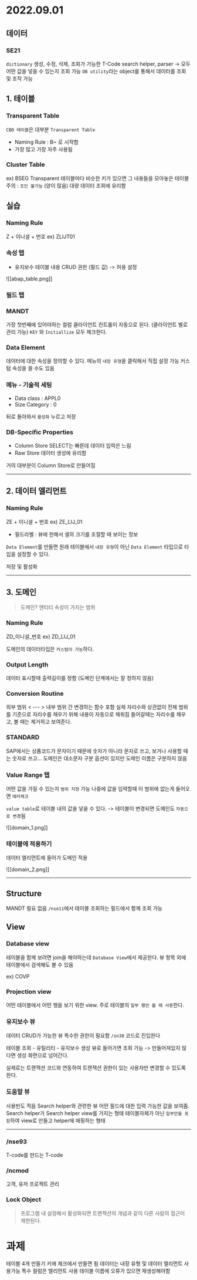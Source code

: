 # 2022.09.01

## 데이터

### SE21

`dictionary` 생성, 수정, 삭제, 조회가 가능한 T-Code search helper, parser -> 모두 어떤 값을 넣을 수 있는지 조회 가능 `DB utility`라는 object를 통해서 데이터를 조회 및 조작 가능

## 1. 테이블

### Transparent Table

`CBO 테이블`은 대부분 `Transparent Table`

-   Naming Rule : B~ 로 시작함
-   가장 많고 가장 자주 사용됨

### Cluster Table

ex) BSEG Transparent 테이블마다 비슷한 키가 있으면 그 내용들을 모아놓은 테이블 주의 : `조인 불가능` (양이 많음) 대량 데이터 조회에 유리함

## 실습

### Naming Rule

Z + 이니셜 + 번호 ex) ZLIJT01

### 속성 탭

-   유지보수 테이블 내용 CRUD 권한 (필드 값) -> 허용 설정

![[abap_table.png]]

### 필드 탭

### MANDT

가장 첫번째에 있어야하는 컬럼 클라이언트 컨트롤이 자동으로 된다. (클라이언트 별로 관리 가능) `KEY` 와 `Initiallize` 모두 체크한다.

### Data Element

데이터에 대한 속성을 정의할 수 있다. 메뉴의 `내장 유형`을 클릭해서 직접 설정 가능 커스텀 속성을 쓸 수도 있음

### 메뉴 - 기술적 세팅

-   Data class : APPL0
-   Size Category : 0

뒤로 돌아와서 `활성화` 누르고 저장

### DB-Specific Properties

-   Column Store SELECT는 빠른데 데이터 입력은 느림
-   Raw Store 데이터 생성에 유리함

거의 대부분이 Column Store로 만들어짐

---

## 2. 데이터 엘리먼트

### Naming Rule

ZE + 이니셜 + 번호 ex) ZE_LIJ_01

-   필드라벨 : 뷰에 한해서 셀의 크기를 조절할 때 보이는 정보

`Data Element`를 만들면 원래 테이블에서 `내장 유형`이 아닌 `Data Element` 타입으로 타입을 설정할 수 있다.



저장 및 활성화

---

## 3. 도메인

> 도메인? 엔티티 속성이 가지는 범위

### Naming Rule

ZD_이니셜_번호 ex) ZD_LIJ_01

도메인의 데이터타입은 `커스텀이 가능`하다.

### Output Length

데이터 표시할때 출력길이를 정함 (도메인 단계에서는 잘 정하지 않음)

### Conversion Routine

외부 범위 < --- > 내부 범위 간 변경하는 함수 포함 실제 자리수와 상관없이 전체 범위를 기준으로 자리수를 채우기 위해 내용이 자동으로 채워짐 들어갈때는 자리수를 채우고, 볼 때는 제거하고 보여준다.

### STANDARD

SAP에서는 상품코드가 문자이기 때문에 숫자가 아니라 문자로 쓰고, 보거나 사용할 때는 숫자로 쓰고... 도메인은 대소문자 구분 옵션이 있지만 도메인 이름은 구분하지 않음

### Value Range 탭

어떤 값을 가질 수 있는지 `범위 지정` 가능 나중에 값을 입력할때 이 범위에 없는게 들어오면 `에러체크`

`value table`로 테이블 내의 값을 넣을 수 있다. -> 테이블이 변경되면 도메인도 `자동으로 변경`됨

![[domain_1.png]]

### 테이블에 적용하기

데이터 엘리먼트에 들어가 도메인 적용

![[domain_2.png]]

---

## Structure

MANDT 필요 없음 `/nse11`에서 테이블 조회하는 필드에서 함께 조회 가능

## View

### Database view

테이블을 함께 보려면 join을 해야하는데 `Database View`에서 제공한다. 뷰 항목 외에 테이블에서 검색해도 볼 수 있음

ex) COVP

### Projection view

어떤 테이블에서 어떤 행을 보기 위한 view. 주로 테이블의 `일부 행만 볼 때 사용`한다.

### 유지보수 뷰

데이터 CRUD가 가능한 뷰 특수한 권한이 필요함 `/sn30` 코드로 진입한다

테이블 조회 - 유틸리티 - 유지보수 생성 뷰로 들어가면 조회 가능 -> 만들어져있지 않다면 생성 화면으로 넘어간다.

실제로는 트랜잭션 코드와 연동하여 트랜잭션 권한이 있는 사용자만 변경할 수 있도록 한다.

### 도움말 뷰

사용빈도 적음 Search helper와 관련한 뷰 어떤 필드에 대한 입력 가능한 값을 보여줌. Search helper가 Search helper view를 가지는 형태 테이블자체가 아닌 `일부만을 포함`하여 view로 만들고 helper에 매핑하는 형태

<hr>

### /nse93

T-code를 만드는 T-code

### /ncmod

고객, 유저 프로젝트 관리

### Lock Object

> 프로그램 내 설정해서 활성화되면 트랜잭션의 개념과 같이 다른 사람의 접근이 제한된다.

# 과제

테이블 4개 만들기 키에 체크에서 만들면 됨 데이터는 내장 유형 및 데이터 엘리먼트 사용가능 특수 컬럼은 엘리먼트 사용 테이블 이름에 오류가 있으면 재생성해야함